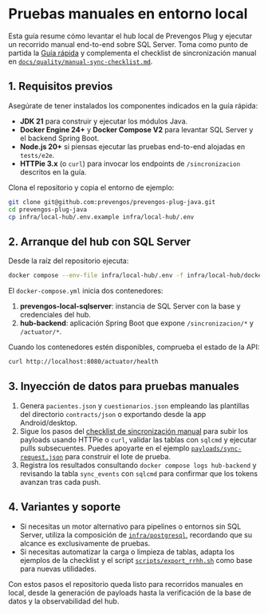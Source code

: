 # Pruebas manuales en entorno local

Esta guía resume cómo levantar el hub local de Prevengos Plug y ejecutar un recorrido
manual end-to-end sobre SQL Server. Toma como punto de partida la [Guía rápida](../quickstart.md)
y complementa el checklist de sincronización manual en [`docs/quality/manual-sync-checklist.md`](../quality/manual-sync-checklist.md).

## 1. Requisitos previos

Asegúrate de tener instalados los componentes indicados en la guía rápida:

- **JDK 21** para construir y ejecutar los módulos Java.
- **Docker Engine 24+** y **Docker Compose V2** para levantar SQL Server y el backend Spring Boot.
- **Node.js 20+** si piensas ejecutar las pruebas end-to-end alojadas en `tests/e2e`.
- **HTTPie 3.x** (o `curl`) para invocar los endpoints de `/sincronizacion` descritos en la guía.

Clona el repositorio y copia el entorno de ejemplo:

```bash
git clone git@github.com:prevengos/prevengos-plug-java.git
cd prevengos-plug-java
cp infra/local-hub/.env.example infra/local-hub/.env
```

## 2. Arranque del hub con SQL Server

Desde la raíz del repositorio ejecuta:

```bash
docker compose --env-file infra/local-hub/.env -f infra/local-hub/docker-compose.yml up --build
```

El `docker-compose.yml` inicia dos contenedores:

1. **prevengos-local-sqlserver**: instancia de SQL Server con la base y credenciales del hub.
2. **hub-backend**: aplicación Spring Boot que expone `/sincronizacion/*` y `/actuator/*`.

Cuando los contenedores estén disponibles, comprueba el estado de la API:

```bash
curl http://localhost:8080/actuator/health
```

## 3. Inyección de datos para pruebas manuales

1. Genera `pacientes.json` y `cuestionarios.json` empleando las plantillas del directorio `contracts/json`
   o exportando desde la app Android/desktop.
2. Sigue los pasos del [checklist de sincronización manual](../quality/manual-sync-checklist.md)
   para subir los payloads usando HTTPie o `curl`, validar las tablas con `sqlcmd`
   y ejecutar pulls subsecuentes. Puedes apoyarte en el ejemplo [`payloads/sync-request.json`](../../payloads/sync-request.json)
   para construir el lote de prueba.
3. Registra los resultados consultando `docker compose logs hub-backend` y revisando la tabla `sync_events`
   con `sqlcmd` para confirmar que los tokens avanzan tras cada push.

## 4. Variantes y soporte

- Si necesitas un motor alternativo para pipelines o entornos sin SQL Server, utiliza la composición
  de [`infra/postgresql`](../../infra/postgresql/README.md), recordando que su alcance es exclusivamente
  de pruebas.
- Si necesitas automatizar la carga o limpieza de tablas, adapta los ejemplos de la checklist y el
  script [`scripts/export_rrhh.sh`](../../scripts/export_rrhh.sh) como base para nuevas utilidades.

Con estos pasos el repositorio queda listo para recorridos manuales en local, desde la generación de
payloads hasta la verificación de la base de datos y la observabilidad del hub.
